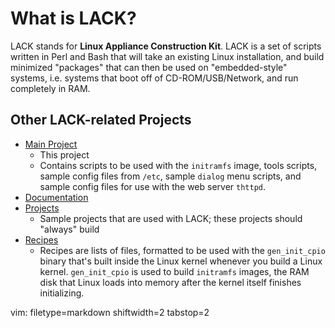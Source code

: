 # What is LACK? #
LACK stands for **Linux Appliance Construction Kit**.  LACK is a set of
scripts written in Perl and Bash that will take an existing Linux
installation, and build minimized "packages" that can then be used on
"embedded-style" systems, i.e. systems that boot off of CD-ROM/USB/Network,
and run completely in RAM.

## Other LACK-related Projects ##
- [Main Project](https://github.com/spicyjack/lack)
  - This project
  - Contains scripts to be used with the `initramfs` image, tools scripts,
    sample config files from `/etc`, sample `dialog` menu scripts, and sample
    config files for use with the web server `thttpd`.
- [Documentation](https://github.com/spicyjack/lack-docs)
- [Projects](https://github.com/spicyjack/lack-projects)
  - Sample projects that are used with LACK; these projects should "always"
    build
- [Recipes](https://github.com/spicyjack/lack-recipes)
  - Recipes are lists of files, formatted to be used with the `gen_init_cpio`
    binary that's built inside the Linux kernel whenever you build a Linux
    kernel.  `gen_init_cpio` is used to build `initramfs` images, the RAM disk
    that Linux loads into memory after the kernel itself finishes
    initializing.

vim: filetype=markdown shiftwidth=2 tabstop=2
